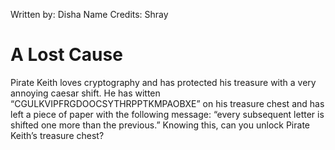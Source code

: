 Written by: Disha
Name Credits: Shray

# A Lost Cause

Pirate Keith loves cryptography and has protected his treasure with a very annoying caesar shift. He has witten “CGULKVIPFRGDOOCSYTHRPPTKMPAOBXE” on his treasure chest and has left a piece of paper with the following message: “every subsequent letter is shifted one more than the previous.” Knowing this, can you unlock Pirate Keith’s treasure chest?
